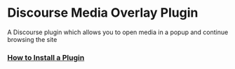 # Discourse Media Overlay Plugin

A Discourse plugin which allows you to open media in a popup and continue browsing the site

### [How to Install a Plugin](https://meta.discourse.org/t/install-a-plugin/19157)
